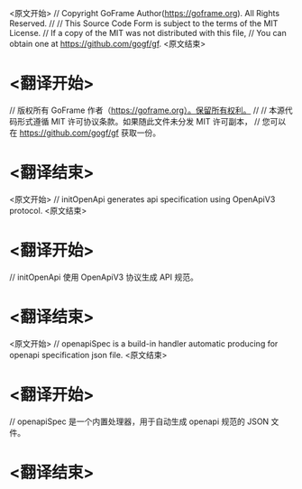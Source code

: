
<原文开始>
// Copyright GoFrame Author(https://goframe.org). All Rights Reserved.
//
// This Source Code Form is subject to the terms of the MIT License.
// If a copy of the MIT was not distributed with this file,
// You can obtain one at https://github.com/gogf/gf.
<原文结束>

# <翻译开始>
// 版权所有 GoFrame 作者（https://goframe.org）。保留所有权利。
//
// 本源代码形式遵循 MIT 许可协议条款。如果随此文件未分发 MIT 许可副本，
// 您可以在 https://github.com/gogf/gf 获取一份。
# <翻译结束>


<原文开始>
// initOpenApi generates api specification using OpenApiV3 protocol.
<原文结束>

# <翻译开始>
// initOpenApi 使用 OpenApiV3 协议生成 API 规范。
# <翻译结束>


<原文开始>
// openapiSpec is a build-in handler automatic producing for openapi specification json file.
<原文结束>

# <翻译开始>
// openapiSpec 是一个内置处理器，用于自动生成 openapi 规范的 JSON 文件。
# <翻译结束>

